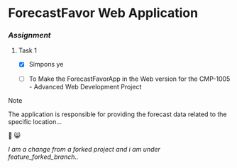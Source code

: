 # ForecastFavor Web Application 

### *Assignment*

1. Task 1
   - [x] Simpons ye
   - [ ] To Make the ForecastFavorApp in the Web version for the CMP-1005 - Advanced Web Development Project


> [!NOTE]
> The application is responsible for providing the forecast data related to the specific location...

🤠 😸


*I am a change from a forked project and i am under feature_forked_branch..*
